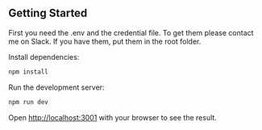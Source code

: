 ## Getting Started
First you need the .env and the credential file. To get them please contact me on Slack.
If you have them, put them in the root folder.

Install dependencies:
```bash
npm install
```

Run the development server:

```bash
npm run dev
```

Open [http://localhost:3001](http://localhost:3001) with your browser to see the result.
